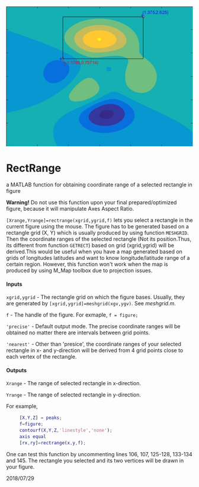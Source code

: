![](https://github.com/chouj/RectRange/blob/master/rectrange.jpg)

# RectRange
a MATLAB function for obtaining coordinate range of a selected rectangle in figure 

**Warning!** Do not use this function upon your final prepared/optimized figure, because it will manipulate Axes Aspect Ratio.

```[Xrange,Yrange]=rectrange(xgrid,ygrid,f)``` lets you select a rectangle in the current figure using the mouse. The figure has to be generated based on a rectangle grid (X, Y) which is usually produced by using function ```MESHGRID```. Then the coordinate ranges of the selected rectangle (Not its position.Thus, its different from function ```GETRECT```) based on grid (xgrid,ygrid) will be derived.This would be useful when you have a map generated based on grids of longitudes latitudes and want to know longitude/latitude range of a certain region. However, this function won't work when the map is produced by using M_Map toolbox due to projection issues.

#### Inputs
```xgrid,ygrid``` - The rectangle grid on which the figure bases. Usually, they
              are generated by ```[xgrid,ygrid]=meshgrid(xgv,ygv)```. See 
              *meshgrid.m*.
              
```f```           - The handle of the figure. For exmaple, ```f = figure;```

```'precise'```   - Default output mode. The precise coordinate ranges will be
              obtained no matter there are intervals between grid points.
              
```'nearest'```   - Other than 'presice', the coordinate ranges of your 
              selected rectangle in x- and y-direction will be derived 
              from 4 grid points close to each vertex of the rectangle.

#### Outputs
```Xrange```      - The range of selected rectangle in x-direction.

```Yrange```      - The range of selected rectangle in y-direction.

For example,
```matlab
     [X,Y,Z] = peaks;
     f=figure;
     contourf(X,Y,Z,'linestyle','none');
     axis equal
     [rx,ry]=rectrange(x,y,f);
```
One can test this function by uncommenting lines 106, 107, 125-128, 133-134 and 145. The rectangle you selected and its two vertices will be drawn in your figure.

2018/07/29
